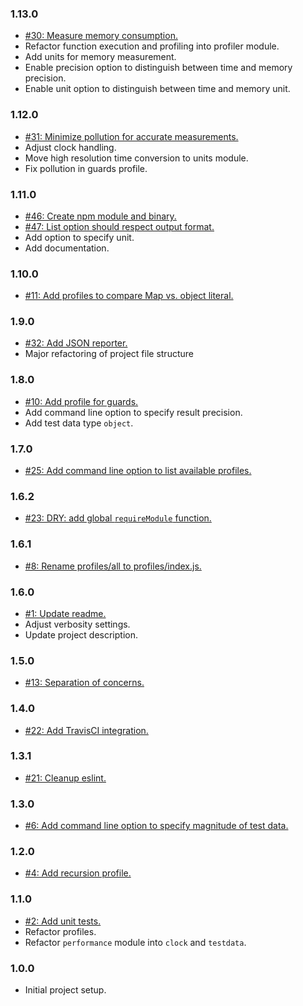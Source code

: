 ### 1.13.0
* [#30: Measure memory consumption.](https://github.com/haensl/js-performance/issues/30)
* Refactor function execution and profiling into profiler module.
* Add units for memory measurement.
* Enable precision option to distinguish between time and memory precision.
* Enable unit option to distinguish between time and memory unit.

### 1.12.0
* [#31: Minimize pollution for accurate measurements.](https://github.com/haensl/js-performance/issues/31)
* Adjust clock handling.
* Move high resolution time conversion to units module.
* Fix pollution in guards profile.

### 1.11.0
* [#46: Create npm module and binary.](https://github.com/haensl/js-performance/issues/46)
* [#47: List option should respect output format.](https://github.com/haensl/js-performance/issues/47)
* Add option to specify unit.
* Add documentation.

### 1.10.0
* [#11: Add profiles to compare Map vs. object literal.](https://github.com/haensl/js-performance/issues/11)

### 1.9.0
* [#32: Add JSON reporter.](https://github.com/haensl/js-performance/issues/32)
* Major refactoring of project file structure

### 1.8.0
* [#10: Add profile for guards.](https://github.com/haensl/js-performance/issues/10)
* Add command line option to specify result precision.
* Add test data type `object`.

### 1.7.0
* [#25: Add command line option to list available profiles.](https://github.com/haensl/js-performance/issues/25)

### 1.6.2
* [#23: DRY: add global `requireModule` function.](https://github.com/haensl/js-performance/issues/23)

### 1.6.1
* [#8: Rename profiles/all to profiles/index.js.](https://github.com/haensl/js-performance/issues/8)

### 1.6.0
* [#1: Update readme.](https://github.com/haensl/js-performance/issues/1)
* Adjust verbosity settings.
* Update project description.

### 1.5.0
* [#13: Separation of concerns.](https://github.com/haensl/js-performance/issues/13)

### 1.4.0
* [#22: Add TravisCI integration.](https://github.com/haensl/js-performance/issues/22)

### 1.3.1
* [#21: Cleanup eslint.](https://github.com/haensl/js-performance/issues/21)

### 1.3.0
* [#6: Add command line option to specify magnitude of test data.](https://github.com/haensl/js-performance/issues/6)

### 1.2.0
* [#4: Add recursion profile.](https://github.com/haensl/js-performance/issues/4)

### 1.1.0
* [#2: Add unit tests.](https://github.com/haensl/js-performance/issues/2)
* Refactor profiles.
* Refactor `performance` module into `clock` and `testdata`.

### 1.0.0
* Initial project setup.
